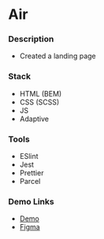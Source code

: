 # Air

### Description

- Created a landing page

### Stack

- HTML (BEM)
- CSS (SCSS)
- JS
- Adaptive

### Tools

- ESlint
- Jest
- Prettier
- Parcel

### Demo Links

- [Demo](https://AndriiZakharenko.github.io/air/)
- [Figma](https://www.figma.com/file/7qwsWggv9BAxMi2VPhBuPr/Air-(formerly-Dia)?node-id=9138%3A35)
